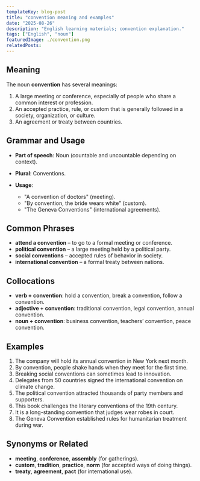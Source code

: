```yaml
---
templateKey: blog-post
title: "convention meaning and examples"
date: "2025-08-26"
description: "English learning materials; convention explanation."
tags: ["English", "noun"]
featuredImage: ./convention.png
relatedPosts:
---
```


## Meaning

The noun **convention** has several meanings:

1. A large meeting or conference, especially of people who share a common interest or profession.
2. An accepted practice, rule, or custom that is generally followed in a society, organization, or culture.
3. An agreement or treaty between countries.

## Grammar and Usage

- **Part of speech**: Noun (countable and uncountable depending on context).
- **Plural**: Conventions.
- **Usage**:

  - "A convention of doctors" (meeting).
  - "By convention, the bride wears white" (custom).
  - "The Geneva Conventions" (international agreements).

## Common Phrases

- **attend a convention** – to go to a formal meeting or conference.
- **political convention** – a large meeting held by a political party.
- **social conventions** – accepted rules of behavior in society.
- **international convention** – a formal treaty between nations.

## Collocations

- **verb + convention**: hold a convention, break a convention, follow a convention.
- **adjective + convention**: traditional convention, legal convention, annual convention.
- **noun + convention**: business convention, teachers’ convention, peace convention.

## Examples

1. The company will hold its annual convention in New York next month.
2. By convention, people shake hands when they meet for the first time.
3. Breaking social conventions can sometimes lead to innovation.
4. Delegates from 50 countries signed the international convention on climate change.
5. The political convention attracted thousands of party members and supporters.
6. This book challenges the literary conventions of the 19th century.
7. It is a long-standing convention that judges wear robes in court.
8. The Geneva Convention established rules for humanitarian treatment during war.

## Synonyms or Related

- **meeting**, **conference**, **assembly** (for gatherings).
- **custom**, **tradition**, **practice**, **norm** (for accepted ways of doing things).
- **treaty**, **agreement**, **pact** (for international use).
